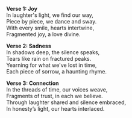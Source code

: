 

**Verse 1: Joy**  
In laughter's light, we find our way,  
Piece by piece, we dance and sway.  
With every smile, hearts intertwine,  
Fragmented joy, a love divine.  

**Verse 2: Sadness**  
In shadows deep, the silence speaks,  
Tears like rain on fractured peaks.  
Yearning for what we've lost in time,  
Each piece of sorrow, a haunting rhyme.  

**Verse 3: Connection**  
In the threads of time, our voices weave,  
Fragments of trust, in each we believe.  
Through laughter shared and silence embraced,  
In honesty’s light, our hearts interlaced.